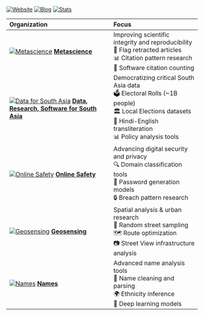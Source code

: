 [![Website](https://img.shields.io/badge/Website-gsood.com-4063D8?style=flat-square)](https://gsood.com)
[![Blog](https://img.shields.io/badge/Blog-gojiberries.io-FF7043?style=flat-square)](https://gojiberries.io)
[![Stats](https://img.shields.io/badge/Stats-GitHub-333333?style=flat-square&logo=github)](https://github.com/gojiplus/allstar/blob/main/stats.md)


| Organization | Focus |
|:---|:---|
| [![Metascience](https://github.com/recite.png?size=20)](https://github.com/recite) **[Metascience](https://github.com/recite)** | Improving scientific integrity and reproducibility <br> 🚩 Flag retracted articles <br> 📊 Citation pattern research <br> 🧮 Software citation counting |
| [![Data for South Asia](https://github.com/in-rolls.png?size=20)](https://github.com/in-rolls) **[Data, Research, Software for South Asia](https://github.com/in-rolls)** | Democratizing critical South Asia data <br> 🗳️ Electoral Rolls (~1B people) <br> 🏛️ Local Elections datasets <br> 🔄 Hindi-English transliteration <br> 📊 Policy analysis tools |
| [![Online Safety](https://github.com/themains.png?size=20)](https://github.com/themains) **[Online Safety](https://github.com/themains)** | Advancing digital security and privacy <br> 🔍 Domain classification tools <br> 🔐 Password generation models <br> 🔒 Breach pattern research |
| [![Geosensing](https://github.com/geosensing.png?size=20)](https://github.com/geosensing) **[Geosensing](https://github.com/geosensing)** | Spatial analysis & urban research <br> 📍 Random street sampling <br> 🗺️ Route optimization <br> 📷 Street View infrastructure analysis |
| [![Names](https://github.com/appeler.png?size=20)](https://github.com/appeler) **[Names](https://github.com/appeler)** | Advanced name analysis tools <br> 🧹 Name cleaning and parsing <br> 🌍 Ethnicity inference <br> 🧠 Deep learning models |


